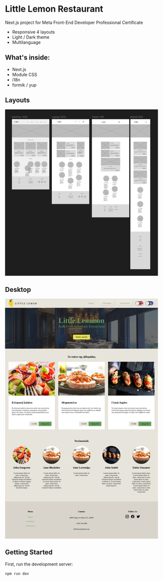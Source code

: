 # Little Lemon Restaurant

Next.js project for Meta Front-End Developer Professional Certificate

- Responsive 4 layouts
- Light / Dark theme
- Multilanguage

## What's inside:

- Next.js
- Module CSS
- i18n
- formik / yup

## Layouts

![Layouts screenshot](./screenshots/figma.png)

## Desktop

![Desktop screenshot](./screenshots/desktop.png)


## Getting Started

First, run the development server:

```bash
npm run dev
```
